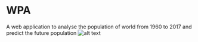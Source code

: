 # WPA
A web application to analyse the population of world from 1960 to 2017 and predict the future population
![alt text]()
